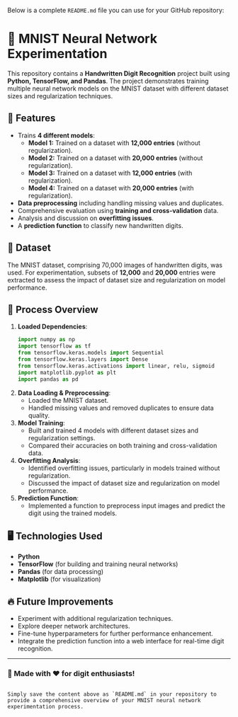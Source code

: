 Below is a complete `README.md` file you can use for your GitHub repository:


# 🧠 MNIST Neural Network Experimentation

This repository contains a **Handwritten Digit Recognition** project built using **Python, TensorFlow, and Pandas**. The project demonstrates training multiple neural network models on the MNIST dataset with different dataset sizes and regularization techniques.

## 🚀 Features
- Trains **4 different models**:
  - **Model 1:** Trained on a dataset with **12,000 entries** (without regularization).
  - **Model 2:** Trained on a dataset with **20,000 entries** (without regularization).
  - **Model 3:** Trained on a dataset with **12,000 entries** (with regularization).
  - **Model 4:** Trained on a dataset with **20,000 entries** (with regularization).
- **Data preprocessing** including handling missing values and duplicates.
- Comprehensive evaluation using **training and cross-validation** data.
- Analysis and discussion on **overfitting issues**.
- A **prediction function** to classify new handwritten digits.

## 📂 Dataset
The MNIST dataset, comprising 70,000 images of handwritten digits, was used. For experimentation, subsets of **12,000** and **20,000** entries were extracted to assess the impact of dataset size and regularization on model performance.

## 📌 Process Overview

1. **Loaded Dependencies**:
   ```python
   import numpy as np
   import tensorflow as tf
   from tensorflow.keras.models import Sequential
   from tensorflow.keras.layers import Dense
   from tensorflow.keras.activations import linear, relu, sigmoid
   import matplotlib.pyplot as plt
   import pandas as pd
   ```
2. **Data Loading & Preprocessing**:
   - Loaded the MNIST dataset.
   - Handled missing values and removed duplicates to ensure data quality.
3. **Model Training**:
   - Built and trained 4 models with different dataset sizes and regularization settings.
   - Compared their accuracies on both training and cross-validation data.
4. **Overfitting Analysis**:
   - Identified overfitting issues, particularly in models trained without regularization.
   - Discussed the impact of dataset size and regularization on model performance.
5. **Prediction Function**:
   - Implemented a function to preprocess input images and predict the digit using the trained models.

## 🖥️ Technologies Used
- **Python**
- **TensorFlow** (for building and training neural networks)
- **Pandas** (for data processing)
- **Matplotlib** (for visualization)

## 🔥 Future Improvements
- Experiment with additional regularization techniques.
- Explore deeper network architectures.
- Fine-tune hyperparameters for further performance enhancement.
- Integrate the prediction function into a web interface for real-time digit recognition.

---

### 🧠 Made with ❤️ for digit enthusiasts!
```

Simply save the content above as `README.md` in your repository to provide a comprehensive overview of your MNIST neural network experimentation process.
